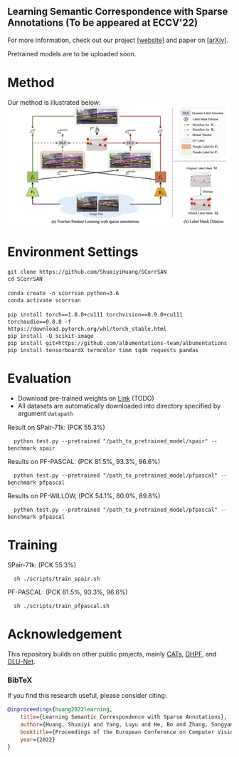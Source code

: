 ## Learning Semantic Correspondence with Sparse Annotations  (To be appeared at ECCV'22)
For more information, check out our project [[website](https://shuaiyihuang.github.io/publications/SCorrSAN/)] and paper on [[arXiv](https://arxiv.org/pdf/2208.06974.pdf)].

Pretrained models are to be uploaded soon.


# Method

Our method is illustrated below:
![alt text](/images/METHOD.png)

# Environment Settings
```
git clone https://github.com/ShuaiyiHuang/SCorrSAN
cd SCorrSAN

conda create -n scorrsan python=3.6
conda activate scorrsan

pip install torch==1.8.0+cu111 torchvision==0.9.0+cu111 torchaudio==0.8.0 -f https://download.pytorch.org/whl/torch_stable.html
pip install -U scikit-image
pip install git+https://github.com/albumentations-team/albumentations
pip install tensorboardX termcolor timm tqdm requests pandas
```

# Evaluation
- Download pre-trained weights on [Link](https://drive.google.com/drive/folders/todo) (TODO)
- All datasets are automatically downloaded into directory specified by argument `datapath`

Result on SPair-71k: (PCK 55.3%)

      python test.py --pretrained "/path_to_pretrained_model/spair" --benchmark spair

Results on PF-PASCAL: (PCK 81.5%, 93.3%, 96.6%)

      python test.py --pretrained "/path_to_pretrained_model/pfpascal" --benchmark pfpascal

Results on PF-WILLOW, (PCK 54.1%, 80.0%, 89.8%)

      python test.py --pretrained "/path_to_pretrained_model/pfpascal" --benchmark pfpascal

# Training

SPair-71k: (PCK 55.3%)

      sh ./scripts/train_spair.sh
 
PF-PASCAL: (PCK 81.5%, 93.3%, 96.6%)

      sh ./scripts/train_pfpascal.sh

# Acknowledgement <a name="Acknowledgement"></a>

This repository builds on other public projects, mainly [CATs](https://github.com/SunghwanHong/Cost-Aggregation-transformers), [DHPF](https://github.com/juhongm999/dhpf), and [GLU-Net](https://github.com/PruneTruong/GLU-Net). 
### BibTeX
If you find this research useful, please consider citing:
````BibTeX
@inproceedings{huang2022learning,
	title={Learning Semantic Correspondence with Sparse Annotations},
	author={Huang, Shuaiyi and Yang, Luyu and He, Bo and Zhang, Songyang and He, Xuming and Shrivastava, Abhinav},
	booktitle={Proceedings of the European Conference on Computer Vision(ECCV)},
	year={2022}
}
````
